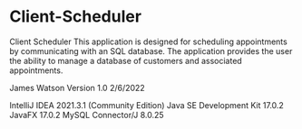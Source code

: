 # Client-Scheduler

Client Scheduler
This application is designed for scheduling appointments by communicating with an SQL database. The application provides the user the ability to manage a database of customers and associated appointments.

James Watson
Version 1.0
2/6/2022

IntelliJ IDEA 2021.3.1 (Community Edition)
Java SE Development Kit 17.0.2
JavaFX 17.0.2
MySQL Connector/J 8.0.25

